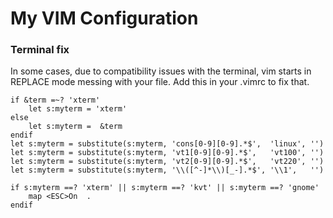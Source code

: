 # My VIM Configuration

### Terminal fix

In some cases, due to compatibility issues with the terminal, vim starts in REPLACE mode messing with your file.
Add this in your .vimrc to fix that.

```vim
if &term =~? 'xterm'
    let s:myterm = 'xterm'
else
    let s:myterm =  &term
endif
let s:myterm = substitute(s:myterm, 'cons[0-9][0-9].*$',  'linux', '')
let s:myterm = substitute(s:myterm, 'vt1[0-9][0-9].*$',   'vt100', '')
let s:myterm = substitute(s:myterm, 'vt2[0-9][0-9].*$',   'vt220', '')
let s:myterm = substitute(s:myterm, '\\([^-]*\\)[_-].*$', '\\1',   '')

if s:myterm ==? 'xterm' || s:myterm ==? 'kvt' || s:myterm ==? 'gnome'
    map <ESC>On  .
endif
```
